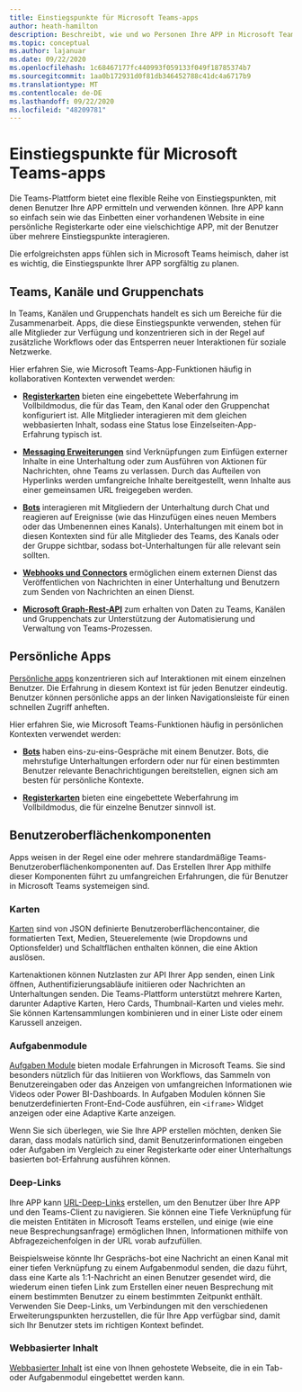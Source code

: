 ```yaml
---
title: Einstiegspunkte für Microsoft Teams-apps
author: heath-hamilton
description: Beschreibt, wie und wo Personen Ihre APP in Microsoft Teams verwenden.
ms.topic: conceptual
ms.author: lajanuar
ms.date: 09/22/2020
ms.openlocfilehash: 1c68467177fc440993f059133f049f18785374b7
ms.sourcegitcommit: 1aa0b172931d0f81db346452788c41dc4a6717b9
ms.translationtype: MT
ms.contentlocale: de-DE
ms.lasthandoff: 09/22/2020
ms.locfileid: "48209781"
---
```

# <a name="entry-points-for-teams-apps"></a>Einstiegspunkte für Microsoft Teams-apps

Die Teams-Plattform bietet eine flexible Reihe von Einstiegspunkten, mit denen Benutzer Ihre APP ermitteln und verwenden können. Ihre APP kann so einfach sein wie das Einbetten einer vorhandenen Website in eine persönliche Registerkarte oder eine vielschichtige APP, mit der Benutzer über mehrere Einstiegspunkte interagieren.

Die erfolgreichsten apps fühlen sich in Microsoft Teams heimisch, daher ist es wichtig, die Einstiegspunkte Ihrer APP sorgfältig zu planen.

## <a name="teams-channels-and-group-chats"></a>Teams, Kanäle und Gruppenchats

In Teams, Kanälen und Gruppenchats handelt es sich um Bereiche für die Zusammenarbeit. Apps, die diese Einstiegspunkte verwenden, stehen für alle Mitglieder zur Verfügung und konzentrieren sich in der Regel auf zusätzliche Workflows oder das Entsperren neuer Interaktionen für soziale Netzwerke.

Hier erfahren Sie, wie Microsoft Teams-App-Funktionen häufig in kollaborativen Kontexten verwendet werden:

* [**Registerkarten**](~/tabs/what-are-tabs.md) bieten eine eingebettete Weberfahrung im Vollbildmodus, die für das Team, den Kanal oder den Gruppenchat konfiguriert ist. Alle Mitglieder interagieren mit dem gleichen webbasierten Inhalt, sodass eine Status lose Einzelseiten-App-Erfahrung typisch ist.

* [**Messaging Erweiterungen**](~/messaging-extensions/what-are-messaging-extensions.md) sind Verknüpfungen zum Einfügen externer Inhalte in eine Unterhaltung oder zum Ausführen von Aktionen für Nachrichten, ohne Teams zu verlassen. Durch das Aufteilen von Hyperlinks werden umfangreiche Inhalte bereitgestellt, wenn Inhalte aus einer gemeinsamen URL freigegeben werden.

* [**Bots**](~/bots/what-are-bots.md) interagieren mit Mitgliedern der Unterhaltung durch Chat und reagieren auf Ereignisse (wie das Hinzufügen eines neuen Members oder das Umbenennen eines Kanals). Unterhaltungen mit einem bot in diesen Kontexten sind für alle Mitglieder des Teams, des Kanals oder der Gruppe sichtbar, sodass bot-Unterhaltungen für alle relevant sein sollten.

* [**Webhooks und Connectors**](~/webhooks-and-connectors/what-are-webhooks-and-connectors.md) ermöglichen einem externen Dienst das Veröffentlichen von Nachrichten in einer Unterhaltung und Benutzern zum Senden von Nachrichten an einen Dienst.

* [**Microsoft Graph-Rest-API**](https://docs.microsoft.com/graph/teams-concept-overview) zum erhalten von Daten zu Teams, Kanälen und Gruppenchats zur Unterstützung der Automatisierung und Verwaltung von Teams-Prozessen.

## <a name="personal-apps"></a>Persönliche Apps

[Persönliche apps](~/concepts/design/personal-apps.md) konzentrieren sich auf Interaktionen mit einem einzelnen Benutzer. Die Erfahrung in diesem Kontext ist für jeden Benutzer eindeutig. Benutzer können persönliche apps an der linken Navigationsleiste für einen schnellen Zugriff anheften.

Hier erfahren Sie, wie Microsoft Teams-Funktionen häufig in persönlichen Kontexten verwendet werden:

* [**Bots**](~/bots/what-are-bots.md) haben eins-zu-eins-Gespräche mit einem Benutzer. Bots, die mehrstufige Unterhaltungen erfordern oder nur für einen bestimmten Benutzer relevante Benachrichtigungen bereitstellen, eignen sich am besten für persönliche Kontexte.

* [**Registerkarten**](~/tabs/what-are-tabs.md) bieten eine eingebettete Weberfahrung im Vollbildmodus, die für einzelne Benutzer sinnvoll ist.

## <a name="ui-components"></a>Benutzeroberflächenkomponenten

Apps weisen in der Regel eine oder mehrere standardmäßige Teams-Benutzeroberflächenkomponenten auf. Das Erstellen Ihrer App mithilfe dieser Komponenten führt zu umfangreichen Erfahrungen, die für Benutzer in Microsoft Teams systemeigen sind.

### <a name="cards"></a>Karten

[Karten](~/task-modules-and-cards/what-are-cards.md) sind von JSON definierte Benutzeroberflächencontainer, die formatierten Text, Medien, Steuerelemente (wie Dropdowns und Optionsfelder) und Schaltflächen enthalten können, die eine Aktion auslösen.

Kartenaktionen können Nutzlasten zur API Ihrer App senden, einen Link öffnen, Authentifizierungsabläufe initiieren oder Nachrichten an Unterhaltungen senden. Die Teams-Plattform unterstützt mehrere Karten, darunter Adaptive Karten, Hero Cards, Thumbnail-Karten und vieles mehr. Sie können Kartensammlungen kombinieren und in einer Liste oder einem Karussell anzeigen.

### <a name="task-modules"></a>Aufgabenmodule

[Aufgaben Module](~/task-modules-and-cards/what-are-task-modules.md) bieten modale Erfahrungen in Microsoft Teams. Sie sind besonders nützlich für das Initiieren von Workflows, das Sammeln von Benutzereingaben oder das Anzeigen von umfangreichen Informationen wie Videos oder Power BI-Dashboards. In Aufgaben Modulen können Sie benutzerdefinierten Front-End-Code ausführen, ein `<iframe>` Widget anzeigen oder eine Adaptive Karte anzeigen.

Wenn Sie sich überlegen, wie Sie Ihre APP erstellen möchten, denken Sie daran, dass modals natürlich sind, damit Benutzerinformationen eingeben oder Aufgaben im Vergleich zu einer Registerkarte oder einer Unterhaltungs basierten bot-Erfahrung ausführen können.

### <a name="deep-links"></a>Deep-Links

Ihre APP kann [URL-Deep-Links](~/concepts/build-and-test/deep-links.md) erstellen, um den Benutzer über Ihre APP und den Teams-Client zu navigieren. Sie können eine Tiefe Verknüpfung für die meisten Entitäten in Microsoft Teams erstellen, und einige (wie eine neue Besprechungsanfrage) ermöglichen Ihnen, Informationen mithilfe von Abfragezeichenfolgen in der URL vorab aufzufüllen.

Beispielsweise könnte Ihr Gesprächs-bot eine Nachricht an einen Kanal mit einer tiefen Verknüpfung zu einem Aufgabenmodul senden, die dazu führt, dass eine Karte als 1:1-Nachricht an einen Benutzer gesendet wird, die wiederum einen tiefen Link zum Erstellen einer neuen Besprechung mit einem bestimmten Benutzer zu einem bestimmten Zeitpunkt enthält. Verwenden Sie Deep-Links, um Verbindungen mit den verschiedenen Erweiterungspunkten herzustellen, die für Ihre App verfügbar sind, damit sich Ihr Benutzer stets im richtigen Kontext befindet.

### <a name="web-based-content"></a>Webbasierter Inhalt

[Webbasierter Inhalt](~/tabs/how-to/create-tab-pages/content-page.md) ist eine von Ihnen gehostete Webseite, die in ein Tab-oder Aufgabenmodul eingebettet werden kann.
